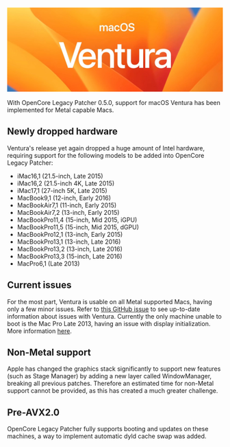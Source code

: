 ![](../images/ventura.png)

With OpenCore Legacy Patcher 0.5.0, support for macOS Ventura has been implemented for Metal capable Macs.


## Newly dropped hardware

Ventura's release yet again dropped a huge amount of Intel hardware, requiring support for the following models to be added into OpenCore Legacy Patcher:

* iMac16,1 (21.5-inch, Late 2015)
* iMac16,2 (21.5-inch 4K, Late 2015)
* iMac17,1 (27-inch 5K, Late 2015)
* MacBook9,1 (12-inch, Early 2016)
* MacBookAir7,1 (11-inch, Early 2015)
* MacBookAir7,2 (13-inch, Early 2015)
* MacBookPro11,4 (15-inch, Mid 2015, iGPU)
* MacBookPro11,5 (15-inch, Mid 2015, dGPU)
* MacBookPro12,1 (13-inch, Early 2015)
* MacBookPro13,1 (13-inch, Late 2016)
* MacBookPro13,2 (13-inch, Late 2016)
* MacBookPro13,3 (15-inch, Late 2016)
* MacPro6,1 (Late 2013)

## Current issues

For the most part, Ventura is usable on all Metal supported Macs, having only a few minor issues. Refer to [this GitHub issue](https://github.com/dortania/OpenCore-Legacy-Patcher/issues/998#issuecomment-1222926337) to see up-to-date information about issues with Ventura. Currently the only machine unable to boot is the Mac Pro Late 2013, having an issue with display initialization. More information [here](https://github.com/acidanthera/bugtracker/issues/2126).

## Non-Metal support

Apple has changed the graphics stack significantly to support new features (such as Stage Manager) by adding a new layer called WindowManager, breaking all previous patches. 
Therefore an estimated time for non-Metal support cannot be provided, as this has created a much greater challenge.

## Pre-AVX2.0

OpenCore Legacy Patcher fully supports booting and updates on these machines, a way to implement automatic dyld cache swap was added.